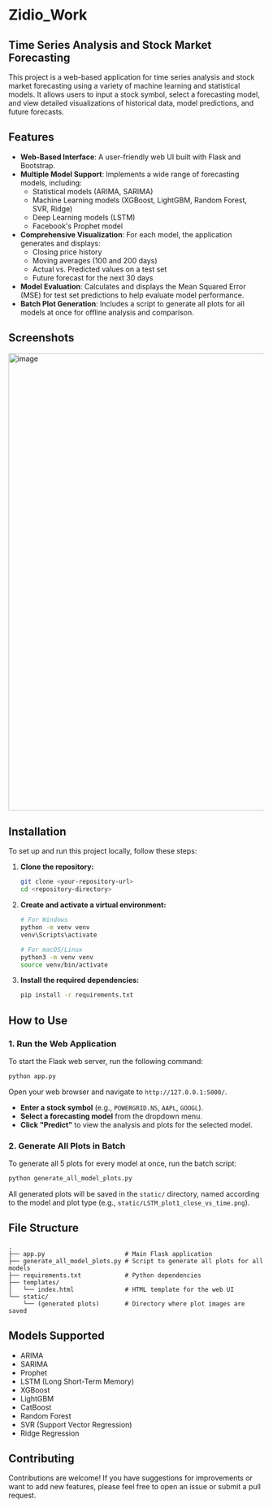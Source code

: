 # Zidio_Work

## Time Series Analysis and Stock Market Forecasting

This project is a web-based application for time series analysis and stock market forecasting using a variety of machine learning and statistical models. It allows users to input a stock symbol, select a forecasting model, and view detailed visualizations of historical data, model predictions, and future forecasts.

## Features

- **Web-Based Interface**: A user-friendly web UI built with Flask and Bootstrap.
- **Multiple Model Support**: Implements a wide range of forecasting models, including:
  - Statistical models (ARIMA, SARIMA)
  - Machine Learning models (XGBoost, LightGBM, Random Forest, SVR, Ridge)
  - Deep Learning models (LSTM)
  - Facebook's Prophet model
- **Comprehensive Visualization**: For each model, the application generates and displays:
  - Closing price history
  - Moving averages (100 and 200 days)
  - Actual vs. Predicted values on a test set
  - Future forecast for the next 30 days
- **Model Evaluation**: Calculates and displays the Mean Squared Error (MSE) for test set predictions to help evaluate model performance.
- **Batch Plot Generation**: Includes a script to generate all plots for all models at once for offline analysis and comparison.

## Screenshots

<img width="1838" height="900" alt="image" src="https://github.com/user-attachments/assets/6d6c41b1-2937-4fa8-b8f0-4211e0e62cba" />


## Installation

To set up and run this project locally, follow these steps:

1.  **Clone the repository:**
    ```sh
    git clone <your-repository-url>
    cd <repository-directory>
    ```

2.  **Create and activate a virtual environment:**
    ```sh
    # For Windows
    python -m venv venv
    venv\Scripts\activate

    # For macOS/Linux
    python3 -m venv venv
    source venv/bin/activate
    ```

3.  **Install the required dependencies:**
    ```sh
    pip install -r requirements.txt
    ```

## How to Use

### 1. Run the Web Application

To start the Flask web server, run the following command:

```sh
python app.py
```

Open your web browser and navigate to `http://127.0.0.1:5000/`.

-   **Enter a stock symbol** (e.g., `POWERGRID.NS`, `AAPL`, `GOOGL`).
-   **Select a forecasting model** from the dropdown menu.
-   **Click "Predict"** to view the analysis and plots for the selected model.

### 2. Generate All Plots in Batch

To generate all 5 plots for every model at once, run the batch script:

```sh
python generate_all_model_plots.py
```

All generated plots will be saved in the `static/` directory, named according to the model and plot type (e.g., `static/LSTM_plot1_close_vs_time.png`).

## File Structure

```
.
├── app.py                      # Main Flask application
├── generate_all_model_plots.py # Script to generate all plots for all models
├── requirements.txt            # Python dependencies
├── templates/
│   └── index.html              # HTML template for the web UI
└── static/
    └── (generated plots)       # Directory where plot images are saved
```

## Models Supported

-   ARIMA
-   SARIMA
-   Prophet
-   LSTM (Long Short-Term Memory)
-   XGBoost
-   LightGBM
-   CatBoost
-   Random Forest
-   SVR (Support Vector Regression)
-   Ridge Regression

## Contributing

Contributions are welcome! If you have suggestions for improvements or want to add new features, please feel free to open an issue or submit a pull request. 
